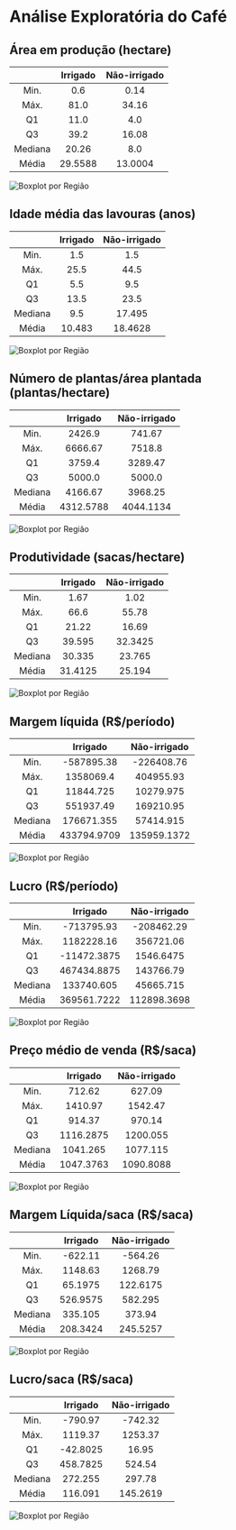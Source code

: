 
Análise Exploratória do Café
============================

## Área em produção (hectare)

||Irrigado|Não-irrigado|
| :---: | :---: | :---: |
|Min.|0.6|0.14|
|Máx.|81.0|34.16|
|Q1|11.0|4.0|
|Q3|39.2|16.08|
|Mediana|20.26|8.0|
|Média|29.5588|13.0004|
  
![Boxplot por Região](./imgs/graph0_2.png)
## Idade média das lavouras  (anos)

||Irrigado|Não-irrigado|
| :---: | :---: | :---: |
|Min.|1.5|1.5|
|Máx.|25.5|44.5|
|Q1|5.5|9.5|
|Q3|13.5|23.5|
|Mediana|9.5|17.495|
|Média|10.483|18.4628|
  
![Boxplot por Região](./imgs/graph1_2.png)
## Número de plantas/área plantada (plantas/hectare)

||Irrigado|Não-irrigado|
| :---: | :---: | :---: |
|Min.|2426.9|741.67|
|Máx.|6666.67|7518.8|
|Q1|3759.4|3289.47|
|Q3|5000.0|5000.0|
|Mediana|4166.67|3968.25|
|Média|4312.5788|4044.1134|
  
![Boxplot por Região](./imgs/graph2_2.png)
## Produtividade  (sacas/hectare)

||Irrigado|Não-irrigado|
| :---: | :---: | :---: |
|Min.|1.67|1.02|
|Máx.|66.6|55.78|
|Q1|21.22|16.69|
|Q3|39.595|32.3425|
|Mediana|30.335|23.765|
|Média|31.4125|25.194|
  
![Boxplot por Região](./imgs/graph3_2.png)
## Margem líquida (R$/período)

||Irrigado|Não-irrigado|
| :---: | :---: | :---: |
|Min.|-587895.38|-226408.76|
|Máx.|1358069.4|404955.93|
|Q1|11844.725|10279.975|
|Q3|551937.49|169210.95|
|Mediana|176671.355|57414.915|
|Média|433794.9709|135959.1372|
  
![Boxplot por Região](./imgs/graph4_2.png)
## Lucro (R$/período)

||Irrigado|Não-irrigado|
| :---: | :---: | :---: |
|Min.|-713795.93|-208462.29|
|Máx.|1182228.16|356721.06|
|Q1|-11472.3875|1546.6475|
|Q3|467434.8875|143766.79|
|Mediana|133740.605|45665.715|
|Média|369561.7222|112898.3698|
  
![Boxplot por Região](./imgs/graph5_2.png)
## Preço médio de venda (R$/saca)

||Irrigado|Não-irrigado|
| :---: | :---: | :---: |
|Min.|712.62|627.09|
|Máx.|1410.97|1542.47|
|Q1|914.37|970.14|
|Q3|1116.2875|1200.055|
|Mediana|1041.265|1077.115|
|Média|1047.3763|1090.8088|
  
![Boxplot por Região](./imgs/graph6_2.png)
## Margem Líquida/saca (R$/saca)

||Irrigado|Não-irrigado|
| :---: | :---: | :---: |
|Min.|-622.11|-564.26|
|Máx.|1148.63|1268.79|
|Q1|65.1975|122.6175|
|Q3|526.9575|582.295|
|Mediana|335.105|373.94|
|Média|208.3424|245.5257|
  
![Boxplot por Região](./imgs/graph7_2.png)
## Lucro/saca (R$/saca)

||Irrigado|Não-irrigado|
| :---: | :---: | :---: |
|Min.|-790.97|-742.32|
|Máx.|1119.37|1253.37|
|Q1|-42.8025|16.95|
|Q3|458.7825|524.54|
|Mediana|272.255|297.78|
|Média|116.091|145.2619|
  
![Boxplot por Região](./imgs/graph8_2.png)